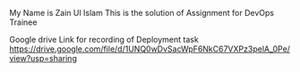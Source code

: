 My Name is Zain Ul Islam
This is the solution of Assignment for DevOps Trainee

Google drive Link for recording of Deployment task
https://drive.google.com/file/d/1UNQ0wDvSacWpF6NkC67VXPz3pelA_0Pe/view?usp=sharing
